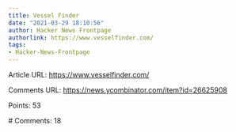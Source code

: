 ```yaml
---
title: Vessel Finder
date: "2021-03-29 18:10:56"
author: Hacker News Frontpage
authorlink: https://www.vesselfinder.com/
tags:
- Hacker-News-Frontpage
---
```


<p>Article URL: <a href="https://www.vesselfinder.com/">https://www.vesselfinder.com/</a></p>
<p>Comments URL: <a href="https://news.ycombinator.com/item?id=26625908">https://news.ycombinator.com/item?id=26625908</a></p>
<p>Points: 53</p>
<p># Comments: 18</p>
